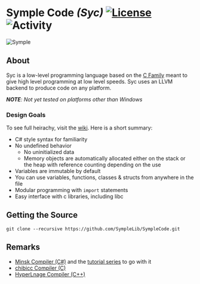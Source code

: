 # Symple Code *(Syc)* [![License](https://img.shields.io/github/license/SympleLib/SympleCode?label=License)](LICENSE) ![Activity](https://img.shields.io/github/commit-activity/y/SympleLib/SympleCode?color=4&label=Commits)

![Symple](https://symplelib.github.io/syc/icon.png "Symple")

## About

Syc is a low-level programming language based on the [C Family](https://en.wikipedia.org/wiki/List_of_C-family_programming_languages) meant to give high level programming at low level speeds. Syc uses an LLVM backend to produce code on any platform.

***NOTE**: Not yet tested on platforms other than Windows*

### Design Goals

To see full heirachy, visit the [wiki](https://youtu.be/dQw4w9WgXcQ). Here is a short summary:

   - C# style syntax for familiarity
   - No undefined behavior
     - No uninitialized data
     - Memory objects are automatically allocated either on the stack or the heap with reference counting depending on the use
   - Variables are immutable by default
   - You can use variables, functions, classes & structs from anywhere in the file
   - Modular programming with `import` statements
   - Easy interface with c libraries, including libc

## Getting the Source

```
git clone --recursive https://github.com/SympleLib/SympleCode.git
```
  
## Remarks

  - [Minsk Compiler (C#)](https://github.com/terrajobst/minsk) and the [tutorial series](https://www.youtube.com/playlist?list=PLRAdsfhKI4OWNOSfS7EUu5GRAVmze1t2y) to go with it
  - [chibicc Compiler (C)](https://github.com/rui314/chibicc)
  - [HyperLnage Compiler (C++)](https://github.com/SkillerRaptor/HyperLang)
